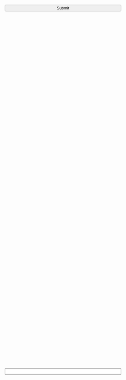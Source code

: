 <form id="form" onsubmit="return false;">
  <input   style=position:absolute;top:80%;left:5%;width:40%; type="text" id="userInput">
  <input   style=position:absolute;top:50%;left:5%;width:40%; type="submit"    onclick="name()">
</form>

<script>
  function name()
  {
  var input = document.getElementById("userInput");
  alert(input);
  }
</script>
